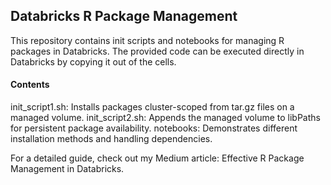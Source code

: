 ## Databricks R Package Management
This repository contains init scripts and notebooks for managing R packages in Databricks. The provided code can be executed directly in Databricks by copying it out of the cells.

#### Contents
init_script1.sh: Installs packages cluster-scoped from tar.gz files on a managed volume.
init_script2.sh: Appends the managed volume to libPaths for persistent package availability.
notebooks: Demonstrates different installation methods and handling dependencies.

For a detailed guide, check out my Medium article: Effective R Package Management in Databricks.
